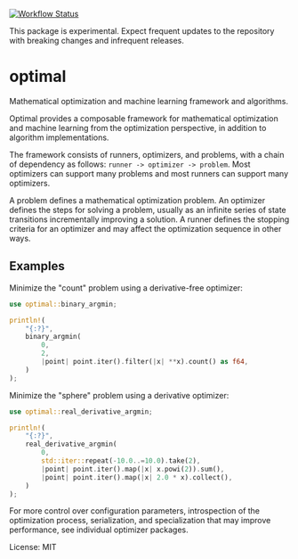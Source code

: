 [![Workflow Status](https://github.com/justinlovinger/optimal-rs/workflows/build/badge.svg)](https://github.com/justinlovinger/optimal-rs/actions?query=workflow%3A%22build%22)

This package is experimental.
Expect frequent updates to the repository
with breaking changes
and infrequent releases.

# optimal

Mathematical optimization and machine learning framework
and algorithms.

Optimal provides a composable framework
for mathematical optimization
and machine learning
from the optimization perspective,
in addition to algorithm implementations.

The framework consists of runners,
optimizers,
and problems,
with a chain of dependency as follows:
`runner -> optimizer -> problem`.
Most optimizers can support many problems
and most runners can support many optimizers.

A problem defines a mathematical optimization problem.
An optimizer defines the steps for solving a problem,
usually as an infinite series of state transitions
incrementally improving a solution.
A runner defines the stopping criteria for an optimizer
and may affect the optimization sequence
in other ways.

## Examples

Minimize the "count" problem
using a derivative-free optimizer:

```rust
use optimal::binary_argmin;

println!(
    "{:?}",
    binary_argmin(
        0,
        2,
        |point| point.iter().filter(|x| **x).count() as f64,
    )
);
```

Minimize the "sphere" problem
using a derivative optimizer:

```rust
use optimal::real_derivative_argmin;

println!(
    "{:?}",
    real_derivative_argmin(
        0,
        std::iter::repeat(-10.0..=10.0).take(2),
        |point| point.iter().map(|x| x.powi(2)).sum(),
        |point| point.iter().map(|x| 2.0 * x).collect(),
    )
);
```

For more control over configuration parameters,
introspection of the optimization process,
serialization,
and specialization that may improve performance,
see individual optimizer packages.

License: MIT
